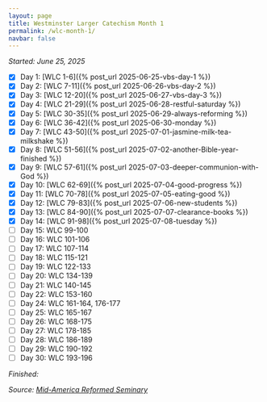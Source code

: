 ```yaml
---
layout: page
title: Westminster Larger Catechism Month 1
permalink: /wlc-month-1/
navbar: false
---
```


*Started: June 25, 2025*

- [x] Day 1: [WLC 1-6]({% post_url 2025-06-25-vbs-day-1 %})
- [x] Day 2: [WLC 7-11]({% post_url 2025-06-26-vbs-day-2 %})
- [x] Day 3: [WLC 12-20]({% post_url 2025-06-27-vbs-day-3 %})
- [x] Day 4: [WLC 21-29]({% post_url 2025-06-28-restful-saturday %})
- [x] Day 5: [WLC 30-35]({% post_url 2025-06-29-always-reforming %})
- [x] Day 6: [WLC 36-42]({% post_url 2025-06-30-monday %})
- [x] Day 7: [WLC 43-50]({% post_url 2025-07-01-jasmine-milk-tea-milkshake %})
- [x] Day 8: [WLC 51-56]({% post_url 2025-07-02-another-Bible-year-finished %})
- [x] Day 9: [WLC 57-61]({% post_url 2025-07-03-deeper-communion-with-God %})
- [x] Day 10: [WLC 62-69]({% post_url 2025-07-04-good-progress %})
- [x] Day 11: [WLC 70-78]({% post_url 2025-07-05-eating-good %})
- [x] Day 12: [WLC 79-83]({% post_url 2025-07-06-new-students %})
- [x] Day 13: [WLC 84-90]({% post_url 2025-07-07-clearance-books %})
- [x] Day 14: [WLC 91-98]({% post_url 2025-07-08-tuesday %})
- [ ] Day 15: WLC 99-100
- [ ] Day 16: WLC 101-106
- [ ] Day 17: WLC 107-114
- [ ] Day 18: WLC 115-121
- [ ] Day 19: WLC 122-133
- [ ] Day 20: WLC 134-139
- [ ] Day 21: WLC 140-145
- [ ] Day 22: WLC 153-160
- [ ] Day 24: WLC 161-164, 176-177
- [ ] Day 25: WLC 165-167
- [ ] Day 26: WLC 168-175
- [ ] Day 27: WLC 178-185
- [ ] Day 28: WLC 186-189
- [ ] Day 29: WLC 190-192
- [ ] Day 30: WLC 193-196

*Finished:*

*Source:* [*Mid-America Reformed Seminary*](https://s3.us-west-1.amazonaws.com/blog.swang.cloud/reformed-standards-monthly.pdf)